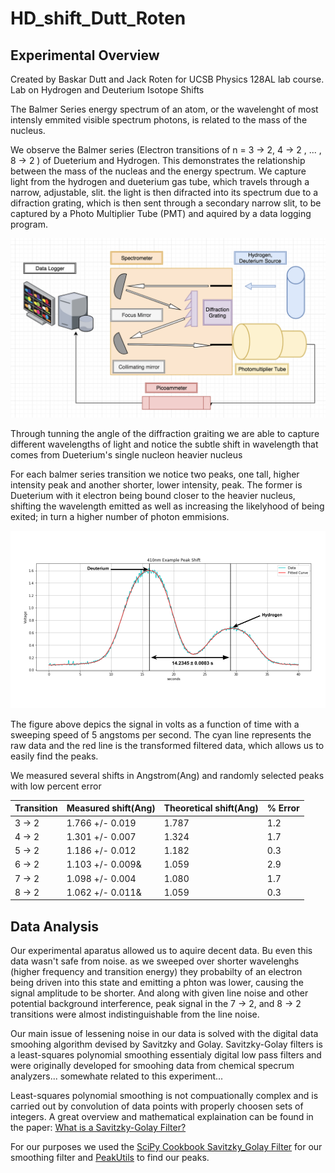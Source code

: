 # HD_shift_Dutt_Roten

## Experimental Overview
Created by Baskar Dutt and Jack Roten for UCSB Physics 128AL lab course.
Lab on Hydrogen and Deuterium Isotope Shifts

The Balmer Series energy spectrum of an atom, or the wavelenght of most intensly emmited visible spectrum photons, is related to the mass of the nucleus. 

We observe the Balmer series (Electron transitions of n = 3 -> 2, 4 -> 2 , ... , 8 -> 2 ) of Dueterium and Hydrogen. This demonstrates the relationship between the mass of the nucleas and the energy spectrum. We capture light from the hydrogen and dueterium gas tube, which travels through a narrow, adjustable, slit. the light is then difracted into its spectrum due to a difraction grating, which is then sent through a secondary narrow slit, to be captured by a Photo Multiplier Tube (PMT) and aquired by a data logging program.



![expDiagram.png](https://github.com/JackRoten/HD_shift_Dutt_Roten/blob/JackBranch/expDiagram.png)

Through tunning the angle of the diffraction graiting we are able to capture different wavelengths of light and notice the subtle shift in wavelength that comes from Dueterium's single nucleon heavier nucleus

For each balmer series transition we notice two peaks, one tall, higher intensity peak and another shorter, lower intensity, peak. The former is Dueterium with it electron being bound closer to the heavier nucleus, shifting the wavelength emitted as well as increasing the likelyhood of being exited; in turn a higher number of photon emmisions.

![410_Peak_shift_4.png](https://github.com/JackRoten/HD_shift_Dutt_Roten/blob/JackBranch/410_Peak_shift_4.png)

The figure above depics the signal in volts as a function of time with a sweeping speed of 5 angstoms per second. The cyan line represents the raw data and the red line is the transformed filtered data, which allows us to easily find the peaks.

We measured several shifts in Angstrom(Ang) and randomly selected peaks with low percent error

Transition | Measured shift(Ang)  | Theoretical shift(Ang) | % Error |
|-------|---------|--------|------|
| 3 -> 2 | 1.766 +/- 0.019   | 1.787  | 1.2 |
|4 -> 2 | 1.301 +/- 0.007   | 1.324 | 1.7 |
|5 -> 2 | 1.186 +/- 0.012  | 1.182 | 0.3 |
|6 -> 2  | 1.103 +/- 0.009& | 1.059   | 2.9 |
|7 -> 2  | 1.098 +/- 0.004 | 1.080  | 1.7 |
|8 -> 2  | 1.062 +/- 0.011&  | 1.059  | 0.3 |

## Data Analysis
Our experimental aparatus allowed us to aquire decent data. Bu even this data wasn't safe from noise. as we sweeped over shorter wavelenghs (higher frequency and transition energy) they probabilty of an electron being driven into this state and emitting a phton was lower, causing the signal amplitude to be shorter. And along with given line noise and other potential background interference, peak signal in the 7 -> 2, and 8 -> 2 transitions were almost indistinguishable from the line noise. 

Our main issue of lessening noise in our data is solved with the digital data smoohing algorithm devised by Savitzky and Golay. Savitzky-Golay filters is a least-squares polynomial smoothing essentialy digital low pass filters and were originally developed for smoohing data from chemical specrum analyzers... somewhate related to this experiment...

Least-squares polynomial smoothing is not compuationally complex and is carried out by convolution of data points with properly choosen sets of integers. A great overview and mathematical explaination can be found in the paper: [What is a Savitzky-Golay Filter?](https://inst.cs.berkeley.edu/~ee123/fa12/docs/SGFilter.pdf)

For our purposes we used the [SciPy Cookbook Savitzky_Golay Filter](https://scipy-cookbook.readthedocs.io/items/SavitzkyGolay.html) for our smoothing filter and [PeakUtils](https://peakutils.readthedocs.io/en/latest/tutorial_a.html) to find our peaks.

